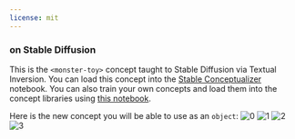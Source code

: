 ```yaml
---
license: mit
---
```

### <monster-toy> on Stable Diffusion
This is the `<monster-toy>` concept taught to Stable Diffusion via Textual Inversion. You can load this concept into the [Stable Conceptualizer](https://colab.research.google.com/github/huggingface/notebooks/blob/main/diffusers/stable_conceptualizer_inference.ipynb) notebook. You can also train your own concepts and load them into the concept libraries using [this notebook](https://colab.research.google.com/github/huggingface/notebooks/blob/main/diffusers/sd_textual_inversion_training.ipynb).

Here is the new concept you will be able to use as an `object`:
![<monster-toy> 0](https://huggingface.co/sd-concepts-library/monster-toy/resolve/main/concept_images/1.jpeg)
![<monster-toy> 1](https://huggingface.co/sd-concepts-library/monster-toy/resolve/main/concept_images/3.jpeg)
![<monster-toy> 2](https://huggingface.co/sd-concepts-library/monster-toy/resolve/main/concept_images/2.jpeg)
![<monster-toy> 3](https://huggingface.co/sd-concepts-library/monster-toy/resolve/main/concept_images/0.jpeg)

